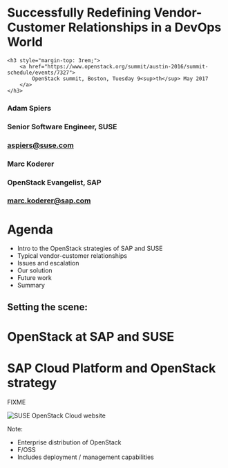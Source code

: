 <!-- .slide: data-state="cover" id="cover-page" data-menu-title="Cover slide" data-timing="20" -->
<div class="title">
    <h1>Successfully Redefining Vendor-Customer Relationships in a DevOps World</h1>

    <h3 style="margin-top: 3rem;">
        <a href="https://www.openstack.org/summit/austin-2016/summit-schedule/events/7327">
            OpenStack summit, Boston, Tuesday 9<sup>th</sup> May 2017
        </a>
    </h3>
</div>

<div class="row presenters">
    <div class="presenter presenter-1">
        <h3 class="name">Adam Spiers</h3>
        <h3 class="job-title">Senior Software Engineer, SUSE</h3>
        <h3 class="email"><a href="mailto:aspiers@suse.com">aspiers@suse.com</a></h3>
    </div>
    <div class="presenter presenter-2">
        <h3 class="name">Marc Koderer</h3>
        <h3 class="job-title">OpenStack Evangelist, SAP</h3>
        <h3 class="email"><a href="mailto:marc.koderer@sap.com">marc.koderer@sap.com</a></h3>
    </div>
</div>


<!-- .slide: data-state="normal" id="agenda" data-timing="30" -->
# Agenda

*   Intro to the OpenStack strategies of SAP and SUSE
*   Typical vendor-customer relationships
*   Issues and escalation
*   Our solution
*   Future work
*   Summary


<!-- .slide: data-state="section-break" id="SAP-SUSE-intro" data-menu-title="OpenStack at SAP/SUSE" data-timing="5" -->
## Setting the scene:
# OpenStack at SAP and SUSE


<!-- .slide: data-state="normal" id="SAP-cloud-platform" data-menu-title="SAP cloud strategy" data-timing="30" -->
# SAP Cloud Platform and OpenStack strategy

FIXME


<!-- .slide: data-state="blank-slide" class="full-screen" id="SUSE-OpenStack-Cloud" data-timing="30" -->
<img data-src="images/SOC.png" alt="SUSE OpenStack Cloud website" />

Note:

- Enterprise distribution of OpenStack
- F/OSS
- Includes deployment / management capabilities
